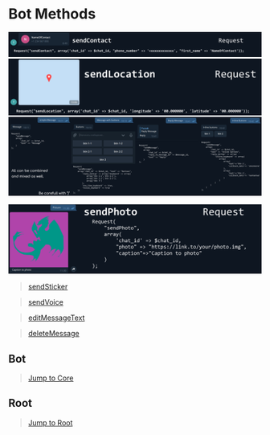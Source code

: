 # Bot Methods

[![](../Samples/sendContact.png)](sendContact.php)
[![](../Samples/sendLocation.png)](sendLocation.php)
[![](../Samples/sendMessage.png)](sendMessage.php)

[![](../Samples/sendPhoto.png)](sendPhoto.php)

>[sendSticker](sendSticker.php)

>[sendVoice](sendVoice.php)

>[editMessageText](editMessageText.php)

>[deleteMessage](deletemessage.php)

## Bot
>[Jump to Core](/Core)
## Root
>[Jump to Root](../../../)
